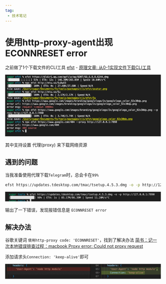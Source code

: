 ```yaml
---
tag:
 - 技术笔记
---
```


# 使用http-proxy-agent出现ECONNRESET error

之前做了1个下载文件的CLI工具 [efst](https://github.com/ATQQ/tools/blob/main/packages/cli/efst/README.md) - [原理文章: 从0-1实现文件下载CLI工具](./../works/fs-cli.md)

![图片](./http-proxy-fail/MTY2ODkyMDg3NDEwNg==668920874106.png)

其中支持设置 代理(proxy) 来下载网络资源

## 遇到的问题
当我准备使用代理下载`Telegram`时，总会卡在`99%`

```sh
efst https://updates.tdesktop.com/tmac/tsetup.4.5.3.dmg -o -p http://127.0.0.1:7890
```

![图片](./http-proxy-fail/MTY3NDQwNDU1NjU2Ng==674404556566.png)

输出了一下错误，发现报错信息是 `ECONNRESET error`

## 解决办法
谷歌关键词 `使用http-proxy code: 'ECONNRESET'`，找到了解决办法 [简书：记一次本地错误排查过程：macbook Proxy error: Could not proxy request](https://www.jianshu.com/p/7f004a9a02f3)

添加请求头`Connection: 'keep-alive'`即可

![图片](./http-proxy-fail/MTY3NDQwNDgxMjIzMA==674404812230.png)

